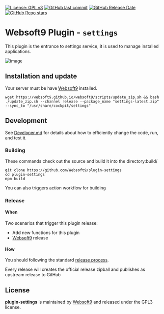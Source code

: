 [![License: GPL v3](https://img.shields.io/badge/License-GPL%20v3-blue.svg)](http://www.gnu.org/licenses/gpl-3.0)
[![GitHub last commit](https://img.shields.io/github/last-commit/websoft9/plugin-settings)](https://github.com/websoft9/plugin-settings)
[![GitHub Release Date](https://img.shields.io/github/release-date/websoft9/plugin-settings)](https://github.com/websoft9/plugin-settings)
[![GitHub Repo stars](https://img.shields.io/github/stars/websoft9/plugin-settings?style=social)](https://github.com/websoft9/plugin-settings)

# Websoft9 Plugin - `settings`

This plugin is the entrance to settings service, it is used to manage installed applications.

![image](https://github.com/Websoft9/plugin-settings/assets/43192516/773b2fde-044b-42fb-a3d0-4e2cd4cd70ce)


## Installation and update

Your server must be have [Websoft9](https://github.com/Websoft9) installed.  

```
wget https://websoft9.github.io/websoft9/scripts/update_zip.sh && bash ./update_zip.sh --channel release --package_name "settings-latest.zip" --sync_to "/usr/share/cockpit/settings"
```

## Development

See [Developer.md](docs/developer.md) for details about how to efficiently change the code, run, and test it.

### Building

These commands check out the source and build it into the directory:build/
```
git clone https://github.com/Websoft9/plugin-settings
cd plugin-settings
npm build
```
You can also triggers action workflow for building

### Release

#### When

Two scenarios that trigger this plugin release:

* Add new functions for this plugin
* [Websoft9](https://github.com/Websoft9/websoft9) release

#### How

You should following the standard [release process](https://github.com/Websoft9/websoft9/blob/main/docs/plugin-developer.md#release).   

Every release will creates the official release zipball and publishes as upstream release to GitHub

## License

**plugin-settings** is maintained by [Websoft9](https://www.websoft9.com) and released under the GPL3 license.
